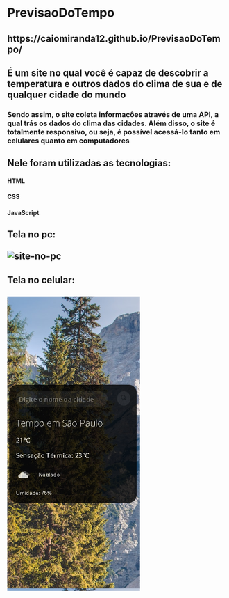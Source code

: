 # PrevisaoDoTempo

<h2>https://caiomiranda12.github.io/PrevisaoDoTempo/
<h2>É um site no qual você é capaz de descobrir a temperatura e outros dados do clima de sua e de qualquer cidade do mundo
<h3> Sendo assim, o site coleta informaçôes através de uma API, a qual trás os dados do clima das cidades. Além disso, o site é totalmente responsivo, ou seja, é possível acessá-lo tanto em celulares quanto em computadores

<h2>Nele foram utilizadas as tecnologias:
  <h4> HTML
  <h4> CSS
  <h4> JavaScript
    
<h2> Tela no pc:
  <br>
  <br>
<img src="SitePrevisaoPc.png" alt=site-no-pc>
  
<h2> Tela no celular:
<br>
<br>
<img src="SitePrevisaoCelular.png" alt=site-no-celular>
